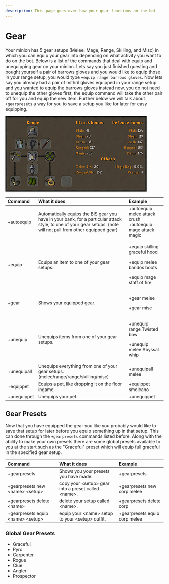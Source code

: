 ```yaml
---
description: This page goes over how your gear functions on the bot
---
```


# Gear

Your minion has 5 gear setups \(Melee, Mage, Range, Skilling, and Misc\) in which you can equip your gear into depending on what activity you want to do on the bot. Below is a list of the commands that deal with equip and unequipping gear on your minion. Lets say you just finished questing and bought yourself a pair of barrows gloves and you would like to equip those in your range setup, you would type `+equip range barrows gloves`. Now lets say you already had a pair of mithril gloves equipped in your range setup and you wanted to equip the barrows gloves instead now, you do not need to unequip the other gloves first, the equip command will take the other pair off for you and equip the new item. Further below we will talk about `+gearpresets` a way for you to save a setup you like for later for easy equipping.  
  


![](.gitbook/assets/osbot.png)

<table>
  <thead>
    <tr>
      <th style="text-align:left">Command</th>
      <th style="text-align:left">What it does</th>
      <th style="text-align:left">Example</th>
    </tr>
  </thead>
  <tbody>
    <tr>
      <td style="text-align:left">+autoequip</td>
      <td style="text-align:left">Automatically equips the BIS gear you have in your bank, for a particular
        attack style, to one of your gear setups. (note will not pull from other
        equipped gear)</td>
      <td style="text-align:left">+autoequip melee attack crush +autoequip mage attack magic</td>
    </tr>
    <tr>
      <td style="text-align:left">+equip</td>
      <td style="text-align:left">Equips an item to one of your gear setups.</td>
      <td style="text-align:left">
        <p>+equip skilling graceful hood</p>
        <p>+equip melee bandos boots</p>
        <p>+equip mage staff of fire</p>
      </td>
    </tr>
    <tr>
      <td style="text-align:left">+gear</td>
      <td style="text-align:left">Shows your equipped gear.</td>
      <td style="text-align:left">
        <p>+gear melee</p>
        <p>+gear misc</p>
      </td>
    </tr>
    <tr>
      <td style="text-align:left">+unequip</td>
      <td style="text-align:left">Unequips items from one of your gear setups.</td>
      <td style="text-align:left">
        <p>+unequip range Twisted bow</p>
        <p>+unequip melee Abyssal whip</p>
      </td>
    </tr>
    <tr>
      <td style="text-align:left">+unequipall</td>
      <td style="text-align:left">Unequips everything from one of your gear setups. (melee/range/range/skilling/misc)</td>
      <td
      style="text-align:left">+unequipall melee</td>
    </tr>
    <tr>
      <td style="text-align:left">+equippet</td>
      <td style="text-align:left">Equips a pet, like dropping it on the floor ingame.</td>
      <td style="text-align:left">+equippet smolcano</td>
    </tr>
    <tr>
      <td style="text-align:left">+unequippet</td>
      <td style="text-align:left">Unequips your pet.</td>
      <td style="text-align:left">+unequippet</td>
    </tr>
  </tbody>
</table>

## Gear Presets

Now that you have equipped the gear you like you probably would like to save that setup for later before you equip something up in that setup. This can done through the `+gearpresets` commands listed before. Along with the ability to make your own presets there are some global presets available to you at the start such as the "Graceful" preset which will equip full graceful in the specified gear setup.

| Command | What it does | Example |
| :--- | :--- | :--- |
| +gearpresets | Shows you your presets you have made. | +gearpresets |
| +gearpresets new  &lt;name&gt; &lt;setup&gt; | copy your &lt;setup&gt; gear into a preset called &lt;name&gt;. | +gearpresets new corp melee |
| +gearpresets delete  &lt;name&gt; | delete your setup called &lt;name&gt;. | +gearpresets delete corp |
| +gearpresets equip  &lt;name&gt; &lt;setup&gt; | equip your &lt;name&gt; setup to your &lt;setup&gt; outfit. | +gearpresets equip corp melee |

### Global Gear Presets

* Graceful
* Pyro
* Carpenter
* Rogue
* Clue
* Angler
* Prospector

